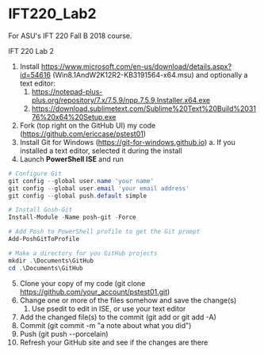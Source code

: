 # IFT220_Lab2

For ASU's IFT 220 Fall B 2018 course.

IFT 220 Lab 2

1.	Install https://www.microsoft.com/en-us/download/details.aspx?id=54616 (Win8.1AndW2K12R2-KB3191564-x64.msu) and optionally a text editor: 
    1.	https://notepad-plus-plus.org/repository/7.x/7.5.9/npp.7.5.9.Installer.x64.exe
    2.	https://download.sublimetext.com/Sublime%20Text%20Build%203176%20x64%20Setup.exe
2.	Fork (top right on the GitHub UI) my code (https://github.com/ericcase/pstest01)
3.	Install Git for Windows (https://git-for-windows.github.io)
a.	If you installed a text editor, selected it during the install
4.	Launch **PowerShell ISE** and run
```powershell
# Configure Git
git config --global user.name 'your name'
git config --global user.email 'your email address'
git config --global push.default simple

# Install Gosh-Git
Install-Module -Name posh-git -Force

# Add Posh to PowerShell profile to get the Git prompt
Add-PoshGitToProfile

# Make a directory for you GitHub projects
mkdir .\Documents\GitHub
cd .\Documents\GitHub
```
5.	Clone your copy of my code (git clone https://github.com/your_account/pstest01.git)
6.	Change one or more of the files somehow and save the change(s)
    1.	Use psedit <file name> to edit in ISE, or use your text editor
7.	Add the changed file(s) to the commit (git add <filename> or git add -A)
8.	Commit (git commit -m "a note about what you did")
9.	Push (git push --porcelain)
10.	Refresh your GitHub site and see if the changes are there
